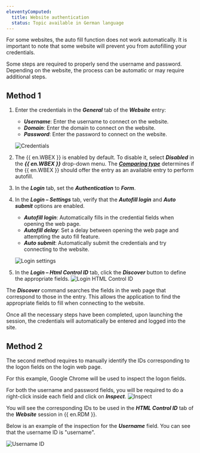 ```yaml
---
eleventyComputed:
  title: Website authentication
  status: Topic available in German language
---
```

For some websites, the auto fill function does not work automatically. It is important to note that some website will prevent you from autofilling your credentials.

Some steps are required to properly send the username and password. Depending on the website, the process can be automatic or may require additional steps.

## Method 1

1. Enter the credentials in the ***General*** tab of the ***Website*** entry:
    * ***Username***: Enter the username to connect on the website.
    * ***Domain***: Enter the domain to connect on the website.
    * ***Password***: Enter the password to connect on the website.

   ![Credentials](https://cdnweb.devolutions.net/docs/docs_en_kb_KB4606.png)

1. The {{ en.WBEX }} is enabled by default. To disable it, select ***Disabled*** in the ***{{ en.WBEX }}*** drop-down menu. The [***Comparing type***](/workspace/kb/urls-comparing-types/) determines if the {{ en.WBEX }} should offer the entry as an available entry to perform autofill.
1. In the ***Login*** tab, set the ***Authentication*** to ***Form***.
1. In the ***Login – Settings*** tab, verify that the ***Autofill login*** and ***Auto submit*** options are enabled.
    * ***Autofill login***: Automatically fills in the credential fields when opening the web page.
    * ***Autofill delay***: Set a delay between opening the web page and attempting the auto fill feature.
    * ***Auto submit***: Automatically submit the credentials and try connecting to the website.

   ![Login settings](https://cdnweb.devolutions.net/docs/docs_en_kb_KB4607.png)

1. In the ***Login – Html Control ID*** tab, click the ***Discover*** button to define the appropriate fields.
![Login HTML Control ID](https://cdnweb.devolutions.net/docs/docs_en_kb_KB4608.png)

The ***Discover*** command searches the fields in the web page that correspond to those in the entry. This allows the application to find the appropriate fields to fill when connecting to the website.

Once all the necessary steps have been completed, upon launching the session, the credentials will automatically be entered and logged into the site.

## Method 2
The second method requires to manually identify the IDs corresponding to the logon fields on the login web page.

For this example, Google Chrome will be used to inspect the logon fields.

For both the username and password fields, you will be required to do a right-click inside each field and click on ***Inspect***.
![Inspect](https://cdnweb.devolutions.net/docs/docs_en_kb_KB4107.png)

You will see the corresponding IDs to be used in the ***HTML Control ID*** tab of the ***Website*** session in {{ en.RDM }}.

Below is an example of the inspection for the ***Username*** field. You can see that the username ID is "username".

![Username ID](https://cdnweb.devolutions.net/docs/docs_en_kb_KB4108.png)
